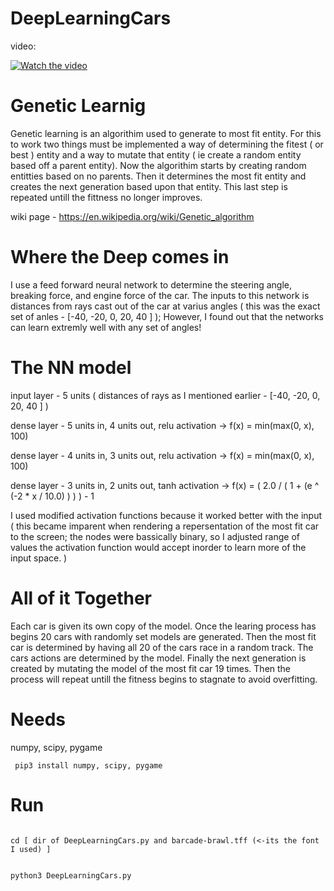 # DeepLearningCars
video:

[![Watch the video](https://img.youtube.com/vi/rklWAOirpQ4/hqdefault.jpg)](https://youtu.be/rklWAOirpQ4)

# Genetic Learnig
Genetic learning is an algorithim used to generate to most fit entity. 
For this to work two things must be implemented a way of determining the fitest ( or best ) entity and a way to mutate that entity ( ie create a random entity based off a parent entity).
Now the algorithim starts by creating random entitties based on no parents. 
Then it determines the most fit entity and creates the next generation based upon that entity.
This last step is repeated untill the fittness no longer improves.


wiki page - https://en.wikipedia.org/wiki/Genetic_algorithm

# Where the Deep comes in
I use a feed forward neural network to determine the steering angle, breaking force, and engine force of the car.
The inputs to this network is distances from rays cast out of the car at varius angles ( this was the exact set of anles - [-40, -20, 0, 20, 40 ] );
However, I found out that the networks can learn extremly well with any set of angles!

# The NN model

input layer - 5 units ( distances of rays as I mentioned earlier - [-40, -20, 0, 20, 40 ] )

dense layer - 5 units in, 4 units out, relu activation -> f(x) = min(max(0, x), 100)

dense layer - 4 units in, 3 units out, relu activation -> f(x) = min(max(0, x), 100)

dense layer - 3 units in, 2 units out, tanh activation -> f(x) =  ( 2.0 / ( 1 + (e ^ (-2 * x / 10.0) ) ) ) - 1

I used modified activation functions because it worked better with the input ( this became imparent when rendering a repersentation of the most fit car to the screen; the nodes were bassically binary, so I adjusted range of values the activation function would accept inorder to learn more of the input space. )

# All of it Together
Each car is given its own copy of the model.
Once the learing process has begins 20 cars with randomly set models are generated.
Then the most fit car is determined by having all 20 of the cars race in a random track. The cars actions are determined by the model.
Finally the next generation is created by mutating the model of the most fit car 19 times. Then the process will repeat untill the fitness begins to stagnate to avoid overfitting.

# Needs
numpy, scipy, pygame

<code> pip3 install numpy, scipy, pygame </code>
# Run
<code> 
cd [ dir of DeepLearningCars.py and barcade-brawl.tff (<-its the font I used) ]

python3 DeepLearningCars.py
</code>
